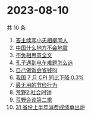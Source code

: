 # 2023-08-10

共 10 条

<!-- BEGIN ZHIHUSEARCH -->
<!-- 最后更新时间 Thu Aug 10 2023 09:01:28 GMT+0800 (China Standard Time) -->
1. [答主续写小夭相柳同人](https://www.zhihu.com/search?q=答主续写小夭相柳同人)
1. [中国什么地方不会地震](https://www.zhihu.com/search?q=中国什么地方不会地震)
1. [不负相思意全文](https://www.zhihu.com/search?q=不负相思意全文)
1. [孔子遇到电车难题怎么选](https://www.zhihu.com/search?q=孔子遇到电车难题怎么选)
1. [自己做饭会省钱吗](https://www.zhihu.com/search?q=自己做饭会省钱吗)
1. [我国 7 月 CPI 同比下降 0.3%](https://www.zhihu.com/search?q=我国%207%20月%20CPI%20同比下降%200.3%)
1. [最无用的节俭行为](https://www.zhihu.com/search?q=最无用的节俭行为)
1. [荒野2:社会时钟](https://www.zhihu.com/search?q=荒野2:社会时钟)
1. [荒野会谈第二季](https://www.zhihu.com/search?q=荒野会谈第二季)
1. [31 省份上半年消费成绩单出炉](https://www.zhihu.com/search?q=31%20省份上半年消费成绩单出炉)
<!-- END ZHIHUSEARCH -->
